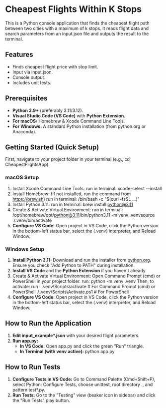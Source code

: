 # Cheapest Flights Within K Stops

This is a Python console application that finds the cheapest flight path between two cities with a maximum of k stops. It reads flight data and search parameters from an input.json file and outputs the result to the terminal.

## Features

-   Finds cheapest flight price with stop limit.
-   Input via input.json.
-   Console output.
-   Includes unit tests.

## Prerequisites

-   **Python 3.9+** (preferably 3.11/3.12).
-   **Visual Studio Code (VS Code)** with **Python Extension**.
-   **For macOS:** Homebrew & Xcode Command Line Tools.
-   **For Windows:** A standard Python installation (from python.org or Anaconda).

## Getting Started (Quick Setup)

First, navigate to your project folder in your terminal (e.g., cd CheapestFlightsApp).

### macOS Setup

1.  Install Xcode Command Line Tools:
    run in terminal: xcode-select --install
2.  Install Homebrew: (If not installed, run the command from https://brew.sh)
    run in terminal: /bin/bash -c "$(curl -fsSL ...)"
3.  Install Python 3.11:
    run in terminal: brew install python@3.11
4.  Create & Activate Virtual Environment:
    run in terminal: /opt/homebrew/opt/python@3.11/bin/python3.11 -m venv .venvsource ./.venv/bin/activate
5.  **Configure VS Code:** Open project in VS Code, click the Python version in the bottom-left status bar, select the (.venv) interpreter, and Reload Window.

### Windows Setup

1.  **Install Python 3.11:** Download and run the installer from [python.org](https://www.python.org/downloads/windows/). Ensure you check "Add Python to PATH" during installation.
2.  **Install VS Code** and the **Python Extension** if you haven't already.
3.  Create & Activate Virtual Environment:
    Open Command Prompt (cmd) or PowerShell in your project folder.
    run: python -m venv .venv
    Then, to activate: run :
    .venv\\Scripts\\activate # For Command Prompt (cmd)
    or PowerShell
    .\\.venv\\Scripts\\Activate.ps1 # For PowerShell
4.  **Configure VS Code:** Open project in VS Code, click the Python version in the bottom-left status bar, select the (.venv) interpreter, and Reload Window.

## How to Run the Application

1.  **Edit input_example\*.json** with your desired flight parameters.
2.  **Run app.py:**
    -   **In VS Code:** Open app.py and click the green "Run" triangle.
    -   **In Terminal (with venv active):** python app.py

## How to Run Tests

1.  **Configure Tests in VS Code:** Go to Command Palette (Cmd+Shift+P), select Python: Configure Tests, choose unittest, root directory ., and pattern test\*.py.
2.  **Run Tests:** Go to the "Testing" view (beaker icon in sidebar) and click the "Run Tests" play button.
